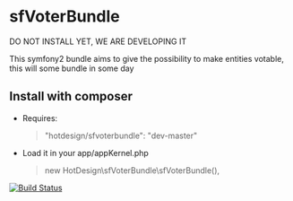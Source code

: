 sfVoterBundle
=============

DO NOT INSTALL YET, WE ARE DEVELOPING IT

This symfony2 bundle aims to give the possibility to make entities votable, this will some bundle in some day

## Install with composer

 - Requires:

      >"hotdesign/sfvoterbundle": "dev-master"

 - Load it in your app/appKernel.php

      >new HotDesign\sfVoterBundle\sfVoterBundle(),  



[![Build Status](https://travis-ci.org/Germanaz0/sfVoterBundle.png)](https://travis-ci.org/Germanaz0/sfVoterBundle)
